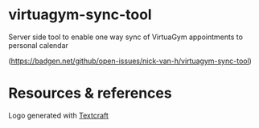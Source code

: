 # virtuagym-sync-tool
Server side tool to enable one way sync of VirtuaGym appointments to personal calendar

(https://badgen.net/github/open-issues/nick-van-h/virtuagym-sync-tool)


# Resources & references

Logo generated with [Textcraft](https://textcraft.net/)

